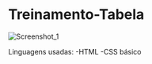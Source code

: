 # Treinamento-Tabela
![Screenshot_1](https://user-images.githubusercontent.com/120680648/208325083-8b2d3686-9c82-4d96-9b9b-90fb73547ec7.png)

Linguagens usadas:
-HTML 
-CSS básico
